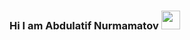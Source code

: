 ### Hi I am Abdulatif  Nurmamatov <img src="https://media1.giphy.com/media/INWvHtY18ElyvtEdS2/giphy.gif?cid=ecf05e47wluhklvxgpmz56his55n2kub74xmv0zucki27lk2&rid=giphy.gif&ct=s" width="30"/>
